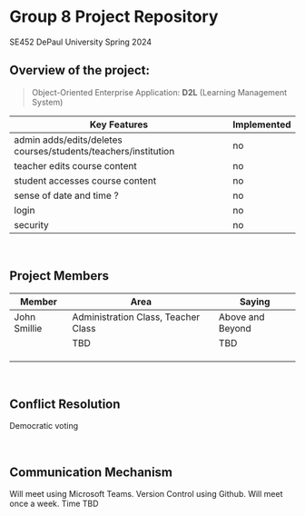 # Group 8 Project Repository

SE452 DePaul University Spring 2024

## Overview of the project:

> Object-Oriented Enterprise Application: **D2L** (Learning Management System)



| **Key Features** | **Implemented** |
| ------------------------------------------------------------------- | ---- |
| admin adds/edits/deletes courses/students/teachers/institution  | no |
| teacher edits course content | no |
| student accesses course content | no |
| sense of date and time ?| no | 
| login | no |
| security | no |


<br>




## Project Members

| Member | Area  | Saying |
| ----------- | ----------- | --- |
| John Smillie | Administration Class, Teacher Class | Above and Beyond
|  | TBD  | TBD
|  |   |
|  |  |
|  |  |
<br/>

## Conflict Resolution
Democratic voting

<br/>

## Communication Mechanism
Will meet using Microsoft Teams. Version Control using Github. Will meet once a week. Time TBD

<br/>

